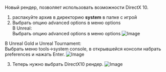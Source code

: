 Новый рендер, позволяет использовать возможности DirectX 10.

1.  распакуйте архив в директорию **system** в папке с игрой
2.  Выбрать опцию advanced options в меню options  
В Unreal:  
Выбрать опцию advanced options в меню options
![Image](/img2/DX10_preferences3.gif)

В Unreal Gold и Unreal Tournament:  
Выбрать меню tools->system console, в открывшейся консоли набрать preferences и нажать Enter.
![Image](/img2/DX10_preferences1.gif)

3. Теперь нужно выбрать DirectX10 рендер.
![Image](/img2/DX10_settings.png)